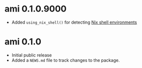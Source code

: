# ami 0.1.0.9000

* Added `using_nix_shell()` for detecting [Nix shell environments](https://nixos.org/manual/nix/unstable/command-ref/nix-shell.html)

# ami 0.1.0

* Initial public release
* Added a `NEWS.md` file to track changes to the package.
